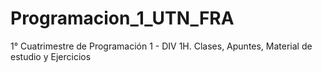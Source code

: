 # Programacion_1_UTN_FRA
1° Cuatrimestre de Programación 1 - DIV 1H.
Clases, Apuntes, Material de estudio y Ejercicios
